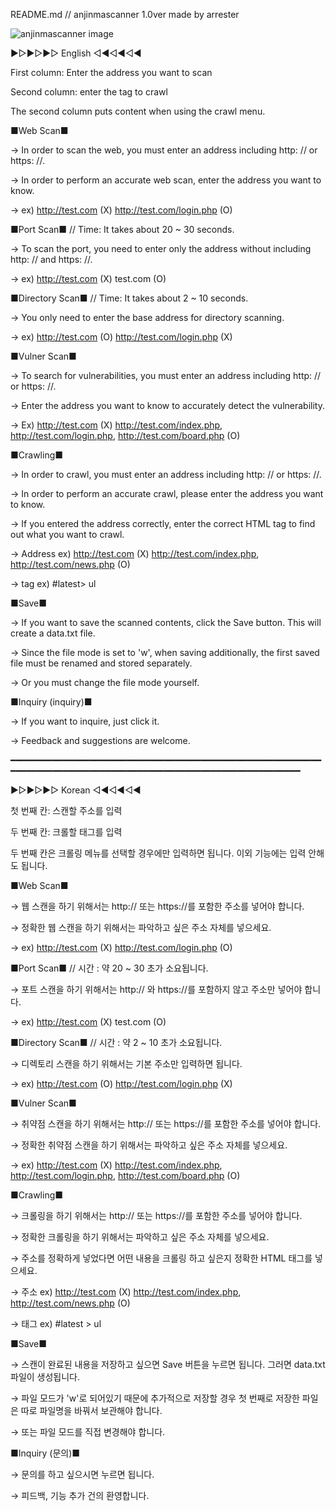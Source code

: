 README.md // anjinmascanner 1.0ver made by arrester

![anjinmascanner image](https://raw.githubusercontent.com/arrester/anjinmascanner/master/anjinmascanner%20image.JPG)

▶▷▶▷▶▷ English ◁◀◁◀◁◀

First column: Enter the address you want to scan

Second column: enter the tag to crawl

The second column puts content when using the crawl menu.

■Web Scan■

→ In order to scan the web, you must enter an address including http: // or https: //.

→ In order to perform an accurate web scan, enter the address you want to know.

→ ex) http://test.com (X) http://test.com/login.php (O)

■Port Scan■ // Time: It takes about 20 ~ 30 seconds.

→ To scan the port, you need to enter only the address without including http: // and https: //.

→ ex) http://test.com (X) test.com (O)

■Directory Scan■ // Time: It takes about 2 ~ 10 seconds.

→ You only need to enter the base address for directory scanning.

→ ex) http://test.com (O) http://test.com/login.php (X)

■Vulner Scan■

→ To search for vulnerabilities, you must enter an address including http: // or https: //.

→ Enter the address you want to know to accurately detect the vulnerability.

→ Ex) http://test.com (X) http://test.com/index.php, http://test.com/login.php, http://test.com/board.php (O)

■Crawling■

→ In order to crawl, you must enter an address including http: // or https: //.

→ In order to perform an accurate crawl, please enter the address you want to know.

→ If you entered the address correctly, enter the correct HTML tag to find out what you want to crawl.

→ Address ex) http://test.com (X) http://test.com/index.php, http://test.com/news.php (O)

→ tag ex) #latest> ul

■Save■

→ If you want to save the scanned contents, click the Save button. This will create a data.txt file.

→ Since the file mode is set to 'w', when saving additionally, the first saved file must be renamed and stored separately.

→ Or you must change the file mode yourself.

■Inquiry (inquiry)■

→ If you want to inquire, just click it.

→ Feedback and suggestions are welcome.

━━━━━━━━━━━━━━━━━━━━━━━━━━━━━━━━━━━━━━━━━━━━━━━━━━━━━━━━━━━━━━━━━━━━━━━━━━━━━━━━━━━━━━━━━━━━━━━━━━━━━━━━━━━━━━━━━━

▶▷▶▷▶▷ Korean ◁◀◁◀◁◀

첫 번째 칸: 스캔할 주소를 입력

두 번째 칸: 크롤할 태그를 입력

두 번째 칸은 크롤링 메뉴를 선택할 경우에만 입력하면 됩니다. 이외 기능에는 입력 안해도 됩니다.

■Web Scan■

→ 웹 스캔을 하기 위해서는 http:// 또는 https://를 포함한 주소를 넣어야 합니다.

→ 정확한 웹 스캔을 하기 위해서는 파악하고 싶은 주소 자체를 넣으세요.

→ ex) http://test.com (X) http://test.com/login.php (O)

■Port Scan■ // 시간 : 약 20 ~ 30 초가 소요됩니다.

→ 포트 스캔을 하기 위해서는 http:// 와 https://를 포함하지 않고 주소만 넣어야 합니다.

→ ex) http://test.com (X) test.com (O)

■Directory Scan■ // 시간 : 약 2 ~ 10 초가 소요됩니다.

→ 디렉토리 스캔을 하기 위해서는 기본 주소만 입력하면 됩니다.

→ ex) http://test.com (O) http://test.com/login.php (X)

■Vulner Scan■

→ 취약점 스캔을 하기 위해서는 http:// 또는 https://를 포함한 주소를 넣어야 합니다.

→ 정확한 취약점 스캔을 하기 위해서는 파악하고 싶은 주소 자체를 넣으세요.

→ ex) http://test.com (X) http://test.com/index.php, http://test.com/login.php, http://test.com/board.php (O)

■Crawling■

→ 크롤링을 하기 위해서는 http:// 또는 https://를 포함한 주소를 넣어야 합니다.

→ 정확한 크롤링을 하기 위해서는 파악하고 싶은 주소 자체를 넣으세요.

→ 주소를 정확하게 넣었다면 어떤 내용을 크롤링 하고 싶은지 정확한 HTML 태그를 넣으세요.

→ 주소 ex) http://test.com (X) http://test.com/index.php, http://test.com/news.php (O)

→ 태그 ex) #latest > ul

■Save■

→ 스캔이 완료된 내용을 저장하고 싶으면 Save 버튼을 누르면 됩니다. 그러면 data.txt 파일이 생성됩니다.

→ 파일 모드가 'w'로 되어있기 때문에 추가적으로 저장할 경우 첫 번째로 저장한 파일은 따로 파일명을 바꿔서 보관해야 합니다.

→ 또는 파일 모드를 직접 변경해야 합니다.

■Inquiry (문의)■

→ 문의를 하고 싶으시면 누르면 됩니다.

→ 피드백, 기능 추가 건의 환영합니다.
